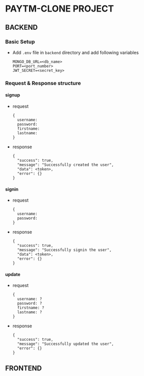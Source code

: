 # PAYTM-CLONE PROJECT

## BACKEND

### Basic Setup
- Add `.env` file in `backend` directory and add following variables
  ```
  MONGO_DB_URL=<db_name>
  PORT=<port_number>
  JWT_SECRET=<secret_key>
  ```

### Request & Response structure
#### signup
- request
  ```
  {
    username: 
    password:
    firstname:
    lastname:
  }
  ```
- response
  ```
  {
    "success": true,
    "message": "Successfully created the user",
    "data": <token>,
    "error": {}
  }
  ```
#### signin
- request
  ```
  {
    username: 
    password:
  }
  ```
- response
  ```
  {
    "success": true,
    "message": "Successfully signin the user",
    "data": <token>,
    "error": {}
  }
  ```
#### update
- request
  ```
  {
    username: ?
    password: ?
    firstname: ?
    lastname: ?
  }
  ```
- response
  ```
  {
    "success": true,
    "message": "Successfully updated the user",
    "error": {}
  }
  ```


## FRONTEND